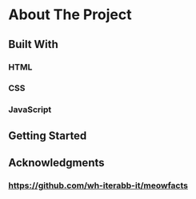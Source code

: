 # About The Project

## Built With
### HTML
### CSS
### JavaScript

## Getting Started
### 

## Acknowledgments
### https://github.com/wh-iterabb-it/meowfacts